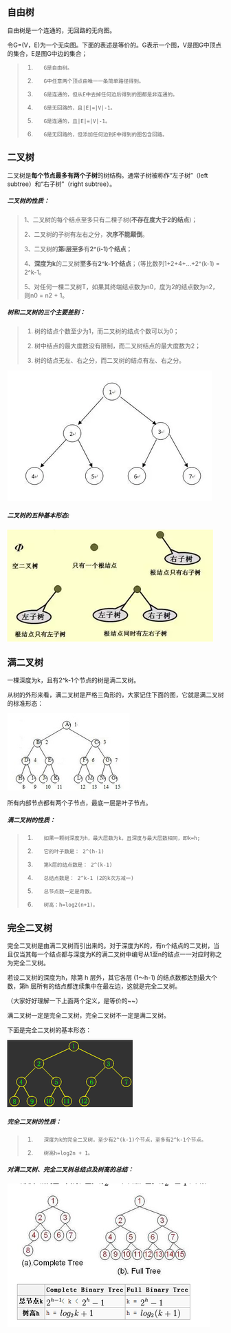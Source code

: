 ## 自由树

自由树是一个连通的，无回路的无向图。

令G=(V，E)为一个无向图。下面的表述是等价的。G表示一个图，V是图G中顶点的集合，E是图G中边的集合；

>1)        G是自由树。
>
>2)        G中任意两个顶点由唯一一条简单路径得到。
>
>3)        G是连通的，但从E中去掉任何边后得到的图都是非连通的。
>
>4)        G是无回路的，且|E|=|V|-1。
>
>5)        G是连通的，且|E|=|V|-1。
>
>6)        G是无回路的，但添加任何边到E中得到的图包含回路。

## 二叉树

二叉树是**每个节点最多有两个子树**的树结构。通常子树被称作“左子树”（left subtree）和“右子树”（right subtree）。

##### 二叉树的性质：

>1、二叉树的每个结点至多只有二棵子树(**不存在度大于2的结点**)；
>
>2、二叉树的子树有左右之分，**次序不能颠倒**。
>
>3、二叉树的**第i层至多**有**2^(i-1)个结点**；
>
>4、**深度为k**的二叉树**至多**有**2^k-1个结点**；（等比数列1+2+4+…+2^(k-1) = 2^k-1。
>
>5、对任何一棵二叉树T，如果其终端结点数为n0，度为2的结点数为n2，则n0 = n2 + 1。

##### 树和二叉树的三个主要差别：

>1)  树的结点个数至少为1，而二叉树的结点个数可以为0；
>
>2)  树中结点的最大度数没有限制，而二叉树结点的最大度数为2；
>
>3)  树的结点无左、右之分，而二叉树的结点有左、右之分。

![](./images/binary-tree_1.webp)

##### 二叉树的五种基本形态:

![](./images/binary-tree_2.webp)

## 满二叉树

一棵深度为k，且有2^k-1个节点的树是满二叉树。

从树的外形来看，满二叉树是严格三角形的，大家记住下面的图，它就是满二叉树的标准形态：

![](./images/full-binary-tree_1.jpeg)

所有内部节点都有两个子节点，最底一层是叶子节点。

##### 满二叉树的性质：

>1)        如果一颗树深度为h，最大层数为k，且深度与最大层数相同，即k=h;
>
>2)        它的叶子数是： 2^(h-1)
>
>3)        第k层的结点数是： 2^(k-1)
>
>4)        总结点数是： 2^k-1 (2的k次方减一)
>
>5)        总节点数一定是奇数。
>
>6)        树高：h=log2(n+1)。

## 完全二叉树

完全二叉树是由满二叉树而引出来的。对于深度为K的，有n个结点的二叉树，当且仅当其每一个结点都与深度为K的满二叉树中编号从1至n的结点一一对应时称之为完全二叉树。

若设二叉树的深度为h，除第 h 层外，其它各层 (1～h-1) 的结点数都达到最大个数，第h 层所有的结点都连续集中在最左边，这就是完全二叉树。

（大家好好理解一下上面两个定义，是等价的~~）

满二叉树一定是完全二叉树，完全二叉树不一定是满二叉树。

下面是完全二叉树的基本形态：

![](./images/complete-binary-tree_1.gif)

##### 完全二叉树的性质：

>1)        深度为k的完全二叉树，至少有2^(k-1)个节点，至多有2^k-1个节点。
>
>2)        树高h=log2n + 1。

##### 对满二叉树、完全二叉树总结点及树高的总结：

![](./images/tree.png)

